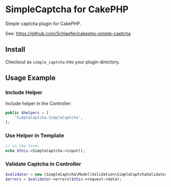 SimpleCaptcha for CakePHP
=========================

Simple captcha plugin for CakePHP.

See: <https://github.com/Schlaefer/cakephp-simple-captcha>

Install
-------

Checkout as `simple_captcha` into your plugin directory.

Usage Example
-------------

### Include Helper ###

Include helper in the Controller:

```php
public $helpers = [
	'SimpleCaptcha.SimpleCaptcha',
];
```

### Use Helper in Template ###

```php
// in the form:
echo $this->SimpleCaptcha->input();
```

### Validate Captcha in Controller ###

```php
$validator = new \SimpleCaptcha\Model\Validation\SimpleCaptchaValidator();
$errors = $validator->errors($this->request->data);
```
